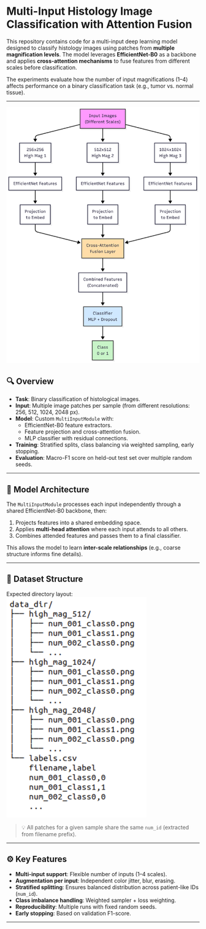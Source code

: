 # Multi-Input Histology Image Classification with Attention Fusion

This repository contains code for a multi-input deep learning model designed to classify histology images using patches from **multiple magnification levels**. The model leverages **EfficientNet-B0** as a backbone and applies **cross-attention mechanisms** to fuse features from different scales before classification.

The experiments evaluate how the number of input magnifications (1–4) affects performance on a binary classification task (e.g., tumor vs. normal tissue).

---
![Image alt](https://github.com/Ruiu4317/Multi_input_network-Histologia-/blob/main/Model_diagr.png)


## 🔍 Overview

- **Task**: Binary classification of histological images.
- **Input**: Multiple image patches per sample (from different resolutions: 256, 512, 1024, 2048 px).
- **Model**: Custom `MultiInputModule` with:
  - EfficientNet-B0 feature extractors.
  - Feature projection and cross-attention fusion.
  - MLP classifier with residual connections.
- **Training**: Stratified splits, class balancing via weighted sampling, early stopping.
- **Evaluation**: Macro-F1 score on held-out test set over multiple random seeds.

---

## 🧱 Model Architecture

The `MultiInputModule` processes each input independently through a shared EfficientNet-B0 backbone, then:

1. Projects features into a shared embedding space.
2. Applies **multi-head attention** where each input attends to all others.
3. Combines attended features and passes them to a final classifier.

This allows the model to learn **inter-scale relationships** (e.g., coarse structure informs fine details).

---

## 📁 Dataset Structure

Expected directory layout:
![Image alt](https://github.com/Ruiu4317/Multi_input_network-Histologia-/blob/main/dataset_structure.png)

> 💡 All patches for a given sample share the same `num_id` (extracted from filename prefix).

---

## ⚙️ Key Features

- **Multi-input support**: Flexible number of inputs (1–4 scales).
- **Augmentation per input**: Independent color jitter, blur, erasing.
- **Stratified splitting**: Ensures balanced distribution across patient-like IDs (`num_id`).
- **Class imbalance handling**: Weighted sampler + loss weighting.
- **Reproducibility**: Multiple runs with fixed random seeds.
- **Early stopping**: Based on validation F1-score.

---


